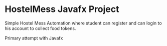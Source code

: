 # HostelMess Javafx Project

Simple Hostel Mess Automation where student can register and can login to his account to collect food tokens.

Primary attempt with Javafx

